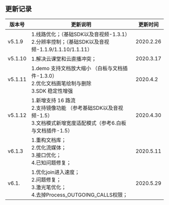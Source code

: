 ## 更新记录


| 版本号 | 更新说明 | 更新时间 |
| --- | --- | --- |
| v5.1.9 | 1.线路优化；（基础SDK以及音视频-1.3.1）<br/>2.分辨率控制；（基础SDK以及音视频-1.1.9/1.1.10/1.1.11） | 2020.2.26 |
| v5.1.10 | 1.解决云课堂和云直播冲突； | 2020.3.17 |
| v5.1.11 | 1.demo 支持文档放大缩小 （白板与文档插件-1.3.0）<br/>2.优化文档画笔绘制与删除 <br/>3.SDK 稳定性增强 | 2020.4.2 |
| v5.1.12 | 1.新增支持 16 路流 <br/>2.支持镜像功能 （参考基础SDK以及音视频-1.5）<br/>3.文档模式新增宽度适配模式（参考6.白板与文档插件-1.5） | 2020.4.30 |
| v6.1.3 | 1.重构文档库；<br/>2.优化流媒体；<br/>3.接口优化；<br/>4.已知问题修复； | 2020.5.11 |
| v6.1. | 1.优化join进入速度；<br/>2.问题修复；<br/>3.激光笔优化；<br/>4.去掉Process_OUTGOING_CALLS权限； | 2020.5.29 |

